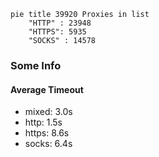 
```mermaid
pie title 39920 Proxies in list
    "HTTP" : 23948
    "HTTPS": 5935
    "SOCKS" : 14578
```

### Some Info
#### Average Timeout

- mixed: 3.0s
- http: 1.5s
- https: 8.6s
- socks: 6.4s
